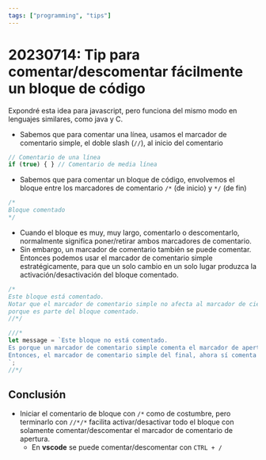 ```yaml
---
tags: ["programming", "tips"]
---
```


# 20230714: Tip para comentar/descomentar fácilmente un bloque de código

<TagsLinks />

Expondré esta idea para javascript, pero funciona del mismo modo en lenguajes similares, como java y C.

- Sabemos que para comentar una línea, usamos el marcador de comentario simple, el doble slash (`//`), al inicio del comentario

```js
// Comentario de una línea
if (true) { } // Comentario de media línea
```

- Sabemos que para comentar un bloque de código, envolvemos el bloque entre los marcadores de comentario `/*` (de inicio) y `*/` (de fin)

```js
/*
Bloque comentado
*/
```

- Cuando el bloque es muy, muy largo, comentarlo o descomentarlo, normalmente significa poner/retirar ambos marcadores de comentario.
- Sin embargo, un marcador de comentario también se puede comentar. Entonces podemos usar el marcador de comentario simple estratégicamente, para que un solo cambio en un solo lugar produzca la activación/desactivación del bloque comentado.

```js
/*
Este bloque está comentado.
Notar que el marcador de comentario simple no afecta al marcador de cierre
porque es parte del bloque comentado.
//*/

///*
let message = `Este bloque no está comentado.
Es porque un marcador de comentario simple comenta el marcador de apertura.
Entonces, el marcador de comentario simple del final, ahora sí comenta el marcador de cierre.
`;
//*/
```

## Conclusión

- Iniciar el comentario de bloque con `/*` como de costumbre, pero terminarlo con `//*/*` facilita activar/desactivar todo el bloque con solamente comentar/descomentar el marcador de comentario de apertura.
	- En **vscode** se puede comentar/descomentar con `CTRL + /`